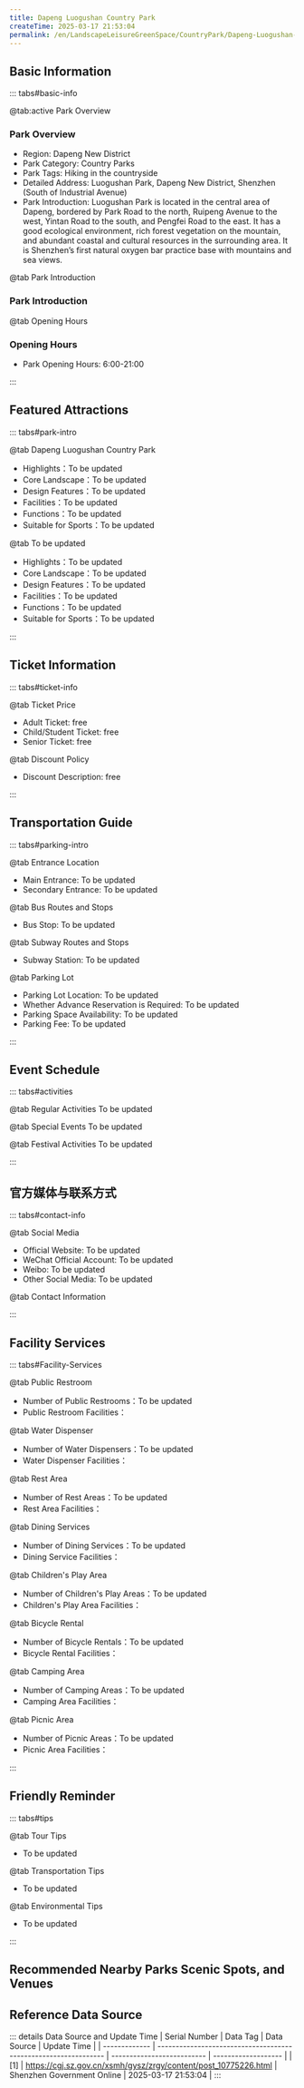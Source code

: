 ```yaml
---
title: Dapeng Luogushan Country Park
createTime: 2025-03-17 21:53:04
permalink: /en/LandscapeLeisureGreenSpace/CountryPark/Dapeng-Luogushan-Country-Park/
---
```



<script setup>
import ImageSwiper from '/.vuepress/theme/components/ImageSwiper.vue'
// 轮播图数据
const swiperItems = [
    {
                link: 'https://cgj.sz.gov.cn/img/4/4005/4005956/10775226.png',
                title: 'Dapeng Luogushan Country Park',
                description: '',
                author: 'Shenzhen Government Online',
                date: '2025/03/17'
                },
  {
                link: 'https://cgj.sz.gov.cn/img/4/4005/4005956/10775226.png',
                title: 'Dapeng Luogushan Country Park',
                description: '',
                author: 'Shenzhen Government Online',
                date: '2025/03/17'
                }
]
// 配置项
const swiperConfig = {
  height: 500,
  showInfo: true
}
</script>
<!-- 轮播图组件 -->
<ImageSwiper :items="swiperItems" :config="swiperConfig" />



## Basic Information

::: tabs#basic-info

@tab:active Park Overview
### Park Overview
- Region: Dapeng New District
- Park Category: Country Parks
- Park Tags: Hiking in the countryside
- Detailed Address: Luogushan Park, Dapeng New District, Shenzhen (South of Industrial Avenue)
- Park Introduction: Luogushan Park is located in the central area of Dapeng, bordered by Park Road to the north, Ruipeng Avenue to the west, Yintan Road to the south, and Pengfei Road to the east. It has a good ecological environment, rich forest vegetation on the mountain, and abundant coastal and cultural resources in the surrounding area. It is Shenzhen’s first natural oxygen bar practice base with mountains and sea views.

@tab Park Introduction
### Park Introduction
@tab Opening Hours
### Opening Hours
- Park Opening Hours: 6:00-21:00

:::

## Featured Attractions

::: tabs#park-intro

@tab Dapeng Luogushan Country Park
<ImageCard
image="https://cgj.sz.gov.cn/images/index20230710_1.png"
    title="Dapeng Luogushan Country Park"
    description="Luogushan Country Park has a 'six-in-one' multifunctional greenway with Dapeng characteristics. There are 8 simple rest nodes and 2 viewing pavilions along the greenway. People can overlook the misty Daya Bay and Qiniang Mountain, known as the 'second highest peak in Shenzhen', from the viewing pavilions, and feel the superior geographical location of Luogushan Country Park with mountains and sea views, and take in the beautiful scenery of Dapeng."
    date=""
    author="Shenzhen Government Online"
/>


- Highlights：To be updated
- Core Landscape：To be updated
- Design Features：To be updated
- Facilities：To be updated
- Functions：To be updated
- Suitable for Sports：To be updated

@tab To be updated
<ImageCard
image="https://cgj.sz.gov.cn/images/index20230710_1.png"
    title="Dapeng Luogushan Country Park"
    description="Luogushan Country Park has a 'six-in-one' multifunctional greenway with Dapeng characteristics. There are 8 simple rest nodes and 2 viewing pavilions along the greenway. People can overlook the misty Daya Bay and Qiniang Mountain, known as the 'second highest peak in Shenzhen', from the viewing pavilions, and feel the superior geographical location of Luogushan Country Park with mountains and sea views, and take in the beautiful scenery of Dapeng."
    date=""
    author="Shenzhen Government Online"
/>


- Highlights：To be updated
- Core Landscape：To be updated
- Design Features：To be updated
- Facilities：To be updated
- Functions：To be updated
- Suitable for Sports：To be updated

:::

## Ticket Information

::: tabs#ticket-info

@tab Ticket Price
- Adult Ticket: free
- Child/Student Ticket: free
- Senior Ticket: free

@tab Discount Policy
- Discount Description: free

:::

## Transportation Guide

::: tabs#parking-intro

@tab Entrance Location
- Main Entrance: To be updated
- Secondary Entrance: To be updated

@tab Bus Routes and Stops
- Bus Stop: To be updated

@tab Subway Routes and Stops
- Subway Station: To be updated

@tab Parking Lot
- Parking Lot Location: To be updated
- Whether Advance Reservation is Required: To be updated
- Parking Space Availability: To be updated
- Parking Fee: To be updated

:::

## Event Schedule

::: tabs#activities

@tab Regular Activities
To be updated

@tab Special Events
To be updated

@tab Festival Activities
To be updated

:::

## 官方媒体与联系方式

::: tabs#contact-info

@tab Social Media
- Official Website: To be updated
- WeChat Official Account: To be updated
- Weibo: To be updated
- Other Social Media: To be updated

@tab Contact Information

:::

## Facility Services

::: tabs#Facility-Services

@tab Public Restroom
- Number of Public Restrooms：To be updated
- Public Restroom Facilities：

@tab Water Dispenser
- Number of Water Dispensers：To be updated
- Water Dispenser Facilities：

@tab Rest Area
- Number of Rest Areas：To be updated
- Rest Area Facilities：

@tab Dining Services
- Number of Dining Services：To be updated
- Dining Service Facilities：

@tab Children's Play Area
- Number of Children's Play Areas：To be updated
- Children's Play Area Facilities：

@tab Bicycle Rental
- Number of Bicycle Rentals：To be updated
- Bicycle Rental Facilities：

@tab Camping Area
- Number of Camping Areas：To be updated
- Camping Area Facilities：

@tab Picnic Area
- Number of Picnic Areas：To be updated
- Picnic Area Facilities：

:::

## Friendly Reminder

::: tabs#tips

@tab Tour Tips
- To be updated

@tab Transportation Tips
- To be updated

@tab Environmental Tips
- To be updated

:::

## Recommended Nearby Parks Scenic Spots, and Venues

<CardGrid>
  <ImageCard
        image="https://cgj.sz.gov.cn/img/4/4006/4006110/10775588.jpg"
        title="Dapeng Peninsula National Geopark"
        description="Shenzhen Dapeng Peninsula National Geopark covers an area of 46.07 square kilome"
        href="/en/LandscapeLeisureGreenSpace/GeologicalPark/Dapeng-Peninsula-National-Geopark/"
        author="Shenzhen Government Online"
        date="2025/01/02"
      />
      <ImageCard
        image="https://cgj.sz.gov.cn/img/4/4006/4006110/10775588.jpg"
        title="Dapeng Peninsula National Geopark"
        description="Shenzhen Dapeng Peninsula National Geopark covers an area of 46.07 square kilome"
        href="/en/LandscapeLeisureGreenSpace/GeologicalPark/Dapeng-Peninsula-National-Geopark/"
        author="Shenzhen Government Online"
        date="2025/01/02"
      />
    </CardGrid>


## Reference Data Source

::: details Data Source and Update Time
| Serial Number | Data Tag                                                        | Data Source                | Update Time         |
| ------------- | --------------------------------------------------------------- | -------------------------- | ------------------- |
| [1]           | https://cgj.sz.gov.cn/xsmh/gysz/zrgy/content/post_10775226.html | Shenzhen Government Online | 2025-03-17 21:53:04 |
:::

